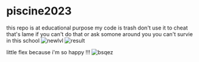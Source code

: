 # piscine2023
this repo is at educational purpose my code is trash don't use it to cheat that's lame if you can't do that or ask somone around you you can't survie in this school
![newlvl](https://github.com/barAuChocolat/piscine2023/assets/25643636/50816345-aaca-4779-9eaf-3a19eb6f94e5)
![result](https://github.com/barAuChocolat/piscine2023/assets/25643636/890e08d4-960c-4642-a832-bf99dd96d38f)

little flex because i'm so happy !!!
![bsqez](https://github.com/barAuChocolat/piscine2023/assets/25643636/6ce9aff1-99b3-41ce-87f8-237fbcf613b9)

